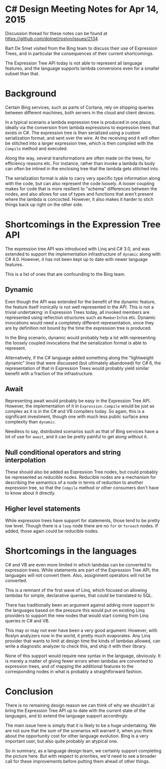 C# Design Meeting Notes for Apr 14, 2015
========================================

Discussion thread for these notes can be found at https://github.com/dotnet/roslyn/issues/2134.

Bart De Smet visited from the Bing team to discuss their use of Expression Trees, and in particular the consequences of their current shortcomings.

The Expression Tree API today is not able to represent all language features, and the language supports lambda conversions even for a smaller subset than that.



Background
==========

Certain Bing services, such as parts of Cortana, rely on shipping queries between different machines, both servers in the cloud and client devices.

In a typical scenario a lambda expression tree is produced in one place, ideally via the conversion from lambda expressions to expression trees that exists in C#. The expression tree is then serialized using a custom serialization format, and sent over the wire. At the receiving end it will often be stitched into a larger expression tree, which is then compiled with the `Compile` method and executed.

Along the way, several transformations are often made on the trees, for efficiency reasons etc. For instance, rather than invoke a lambda its body can often be inlined in the enclosing tree that the lambda gets stitched into.

The serialization format is able to carry very specific type information along with the code, but can also represent the code loosely. A looser coupling makes for code that is more resilient to "schema" differences between the nodes, and also allows for use of types and functions that aren't present where the lambda is concocted. However, it also makes it harder to stich things back up right on the other side.



Shortcomings in the Expression Tree API
=======================================

The expression tree API was introduced with Linq and C# 3.0, and was extended to support the implementation infrastructure of `dynamic` along with C# 4.0. However, it has not been kept up to date with newer language features.

This is a list of ones that are confounding to the Bing team.


Dynamic
-------

Even though the API was extended for the benefit of the dynamic feature, the feature itself ironically is not well represented in the API. This is not a trivial undertaking: in Expression Trees today, all invoked members are represented using reflection structures such as `MemberInfo`s etc. Dynamic invocations would need a completely different representation, since they are by definition not bound by the time the expression tree is produced.

In the Bing scenario, dynamic would probably help a lot with representing the loosely coupled invocations that the serialization format is able to represent.

Alternatively, if the C# language added something along the "lightweight dynamic" lines that were discussed (but ultimately abandoned) for C# 6, the representation of that in Expression Trees would probably yield similar benefit with a fraction of the infrastructure.


Await
-----

Representing await would probably be easy in the Expression Tree API. However, the implementation of it in `Expression.Compile` would be just as complex as it is in the C# and VB compilers today. So again, this is a significant investment, though one with much less public surface area complexity than `dynamic`.

Needless to say, distributed scenarios such as that of Bing services have a lot of use for `await`, and it can be pretty painful to get along without it.


Null conditional operators and string interpolation
---------------------------------------------------

These should also be added as Expression Tree nodes, but could probably be represented as reducible nodes. Reducible nodes are a mechanism for describing the semantics of a node in terms of reduction to another expression tree, so that the `Compile` method or other consumers don't have to know about it directly.


Higher level statements
-----------------------

While expression trees have support for statements, those tend to be pretty low level. Though there is a `loop` node there are no `for` or `foreach` nodes. If added, those again could be reducible nodes.



Shortcomings in the languages
=============================

C# and VB are even more limited in which lambdas can be converted to expression trees. While statements are part of the Expression Tree API, the languages will not convert them. Also, assignment operators will not be converted.

This is a remnant of the first wave of Linq, which focused on allowing lambdas for simple, declarative queries, that could be translated to SQL.

There has traditionally been an argument against adding more support to the languages based on the pressure this would put on existing Linq providers to support the new nodes that would start coming from Linq queries in C# and VB.

This may or may not ever have been a very good argument. However, with Roslyn analyzers now in the world, it pretty much evaporates. Any Linq provider that wants to limit at design time the kinds of lambdas allowed, can write a diagnostic analyzer to check this, and ship it with their library.

None of this support would require new syntax in the language, obviously. It is merely a matter of giving fewer errors when lambdas are converted to expression trees, and of mapping the additional features to the corresponding nodes in what is probably a straightforward fashion.



Conclusion
==========

There is no remaining design reason we can think of why we shouldn't a) bring the Expression Tree API up to date with the current state of the languages, and b) extend the language support accordingly.

The main issue here is simply that it is likely to be a huge undertaking. We are not sure that the sum of the scenarios will warrant it, when you think about the opportunity cost for other language evolution. Bing is a very important user, but also quite probably an atypical one.

So in summary, as a language design team, we certainly support completing the picture here. But with respect to priorities, we'd need to see a broader call for these improvements before putting them ahead of other things.
